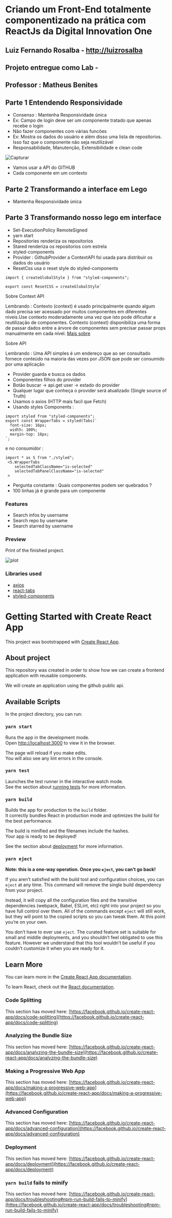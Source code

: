 # Criando um Front-End totalmente componentizado na prática com ReactJs da Digital Innovation One 
## Luiz Fernando Rosalba - [http://luizrosalba](https://luizrosalba.netlify.app/)
## Projeto entregue como Lab - 
## Professor : Matheus Benites 

## Parte 1 Entendendo Responsividade
- Consenso : Mantenha Responsividade única 
- Ex: Campo de login deve ser um componente tratado que apenas recebe o login 
- Não fazer componentes com várias funcões 
- Ex: Mostra os dados do usuário e além disso uma lista de repositorios. Isso faz que o componente não seja reutilizável 
- Responsabilidade, Manutenção, Extensibilidade e clean code

![Capturar](https://user-images.githubusercontent.com/676230/114019179-769b0100-9844-11eb-97fb-68f66dea55ea.PNG)

- Vamos usar a API do GITHUB 
- Cada componente em um contexto 

## Parte 2 Transformando a interface em Lego
-  Mantenha Responsividade única 
## Parte 3 Transformando nosso lego em interface 
- Set-ExecutionPolicy RemoteSigned
- yarn start
- Repositories renderiza os repositorios 
- Stared renderiza os repositorios com estrela 
- styled-components
- Provider : GithubProvider a ContextAPI foi usada para distribuir os dados do usuário
- ResetCss usa o reset style do styled-components

```Js
import { createGlobalStyle } from "styled-components";

export const ResetCSS = createGlobalStyle`

```
Sobre Context API 

<p> Lembrando : Contexto (context) é usado principalmente quando algum dado precisa ser acessado por muitos 
componentes em diferentes níveis.Use contexto moderadamente uma vez que isto pode dificultar a reutilização de
componentes. Contexto (context) disponibiliza uma forma de passar dados entre a árvore de componentes 
sem precisar passar props manualmente em cada nível. 
<a href="https://pt-br.reactjs.org/docs/context.html">Mais sobre</a>
</p>


Sobre API 


<p> Lembrando : Uma API simples é um endereço que ao ser consultado fornece conteúdo na maioria das vezes por JSON
que pode ser consumido por uma aplicação 
</p>

- Provider guarda e busca os dados 
- Componentes filhos do provider 
- Botão buscar -> api.get user -> estado do provider 
- Qualquer lugar que conheça o provider será atualizado (Single source of Truth)
- Usamos o axios (HTTP mais facil que Fetch)
- Usando styles Components : 

```JS
import styled from "styled-components";
export const WrapperTabs = styled(Tabs)`
  font-size: 16px;
  width: 100%;
  margin-top: 16px;
`;
```
e no consumidor : 
``` JS 
import * as S from "./styled";
 <S.WrapperTabs
    selectedTabClassName="is-selected"
    selectedTabPanelClassName="is-selected"
 >
```

- Pergunta constante : Quais componentes podem ser quebrados ? 
- 100 linhas já é grande para um componente 
  
### Features

- Search infos by username
- Search repo by username
- Search starred by username

### Preview

Print of the finished project.

![plot](./image/snapshot-1.png)

### Libraries used

- [axios](https://www.npmjs.com/package/axios)
- [react-tabs](https://www.npmjs.com/package/react-tabs)
- [styled-components](https://styled-components.com/)

# Getting Started with Create React App

This project was bootstrapped with [Create React App](https://github.com/facebook/create-react-app).

## About project

This repository was created in order to show how we can create a frontend application with reusable components.

We will create an application using the github public api.
## Available Scripts

In the project directory, you can run:

### `yarn start`

Runs the app in the development mode.\
Open [http://localhost:3000](http://localhost:3000) to view it in the browser.

The page will reload if you make edits.\
You will also see any lint errors in the console.

### `yarn test`

Launches the test runner in the interactive watch mode.\
See the section about [running tests](https://facebook.github.io/create-react-app/docs/running-tests) for more information.

### `yarn build`

Builds the app for production to the `build` folder.\
It correctly bundles React in production mode and optimizes the build for the best performance.

The build is minified and the filenames include the hashes.\
Your app is ready to be deployed!

See the section about [deployment](https://facebook.github.io/create-react-app/docs/deployment) for more information.

### `yarn eject`

**Note: this is a one-way operation. Once you `eject`, you can’t go back!**

If you aren’t satisfied with the build tool and configuration choices, you can `eject` at any time. This command will remove the single build dependency from your project.

Instead, it will copy all the configuration files and the transitive dependencies (webpack, Babel, ESLint, etc) right into your project so you have full control over them. All of the commands except `eject` will still work, but they will point to the copied scripts so you can tweak them. At this point you’re on your own.

You don’t have to ever use `eject`. The curated feature set is suitable for small and middle deployments, and you shouldn’t feel obligated to use this feature. However we understand that this tool wouldn’t be useful if you couldn’t customize it when you are ready for it.

## Learn More

You can learn more in the [Create React App documentation](https://facebook.github.io/create-react-app/docs/getting-started).

To learn React, check out the [React documentation](https://reactjs.org/).

### Code Splitting

This section has moved here: [https://facebook.github.io/create-react-app/docs/code-splitting](https://facebook.github.io/create-react-app/docs/code-splitting)

### Analyzing the Bundle Size

This section has moved here: [https://facebook.github.io/create-react-app/docs/analyzing-the-bundle-size](https://facebook.github.io/create-react-app/docs/analyzing-the-bundle-size)

### Making a Progressive Web App

This section has moved here: [https://facebook.github.io/create-react-app/docs/making-a-progressive-web-app](https://facebook.github.io/create-react-app/docs/making-a-progressive-web-app)

### Advanced Configuration

This section has moved here: [https://facebook.github.io/create-react-app/docs/advanced-configuration](https://facebook.github.io/create-react-app/docs/advanced-configuration)

### Deployment

This section has moved here: [https://facebook.github.io/create-react-app/docs/deployment](https://facebook.github.io/create-react-app/docs/deployment)

### `yarn build` fails to minify

This section has moved here: [https://facebook.github.io/create-react-app/docs/troubleshooting#npm-run-build-fails-to-minify](https://facebook.github.io/create-react-app/docs/troubleshooting#npm-run-build-fails-to-minify)
